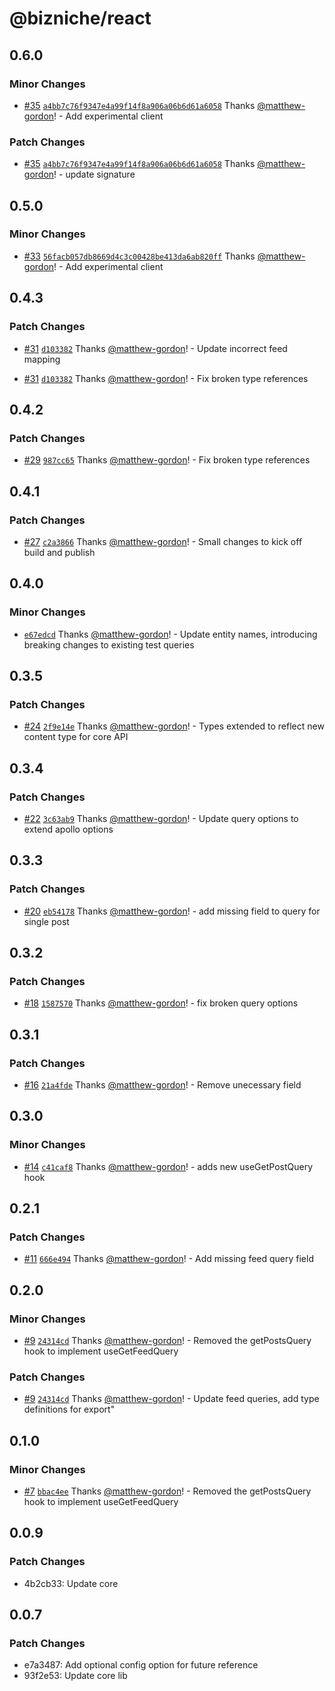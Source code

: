 # @bizniche/react

## 0.6.0

### Minor Changes

- [#35](https://github.com/freshsqueezed/bizniche-react/pull/35) [`a4bb7c76f9347e4a99f14f8a906a06b6d61a6058`](https://github.com/freshsqueezed/bizniche-react/commit/a4bb7c76f9347e4a99f14f8a906a06b6d61a6058) Thanks [@matthew-gordon](https://github.com/matthew-gordon)! - Add experimental client

### Patch Changes

- [#35](https://github.com/freshsqueezed/bizniche-react/pull/35) [`a4bb7c76f9347e4a99f14f8a906a06b6d61a6058`](https://github.com/freshsqueezed/bizniche-react/commit/a4bb7c76f9347e4a99f14f8a906a06b6d61a6058) Thanks [@matthew-gordon](https://github.com/matthew-gordon)! - update signature

## 0.5.0

### Minor Changes

- [#33](https://github.com/freshsqueezed/bizniche-react/pull/33) [`56facb057db8669d4c3c00428be413da6ab820ff`](https://github.com/freshsqueezed/bizniche-react/commit/56facb057db8669d4c3c00428be413da6ab820ff) Thanks [@matthew-gordon](https://github.com/matthew-gordon)! - Add experimental client

## 0.4.3

### Patch Changes

- [#31](https://github.com/freshsqueezed/bizniche-react/pull/31) [`d103382`](https://github.com/freshsqueezed/bizniche-react/commit/d103382a625801bbc2975632058478b46aa77620) Thanks [@matthew-gordon](https://github.com/matthew-gordon)! - Update incorrect feed mapping

- [#31](https://github.com/freshsqueezed/bizniche-react/pull/31) [`d103382`](https://github.com/freshsqueezed/bizniche-react/commit/d103382a625801bbc2975632058478b46aa77620) Thanks [@matthew-gordon](https://github.com/matthew-gordon)! - Fix broken type references

## 0.4.2

### Patch Changes

- [#29](https://github.com/freshsqueezed/bizniche-react/pull/29) [`987cc65`](https://github.com/freshsqueezed/bizniche-react/commit/987cc65646b0fa79da9a6dc17e14d0e11aa916e9) Thanks [@matthew-gordon](https://github.com/matthew-gordon)! - Fix broken type references

## 0.4.1

### Patch Changes

- [#27](https://github.com/freshsqueezed/bizniche-react/pull/27) [`c2a3866`](https://github.com/freshsqueezed/bizniche-react/commit/c2a38666838a41436b53e31793f3827a61bc6689) Thanks [@matthew-gordon](https://github.com/matthew-gordon)! - Small changes to kick off build and publish

## 0.4.0

### Minor Changes

- [`e67edcd`](https://github.com/freshsqueezed/bizniche-react/commit/e67edcd98edd3e5bb2eb73e601f7f2a6ad952235) Thanks [@matthew-gordon](https://github.com/matthew-gordon)! - Update entity names, introducing breaking changes to existing test queries

## 0.3.5

### Patch Changes

- [#24](https://github.com/freshsqueezed/bizniche-react/pull/24) [`2f9e14e`](https://github.com/freshsqueezed/bizniche-react/commit/2f9e14eda0bedb3e1576df7afeae134b5039cd31) Thanks [@matthew-gordon](https://github.com/matthew-gordon)! - Types extended to reflect new content type for core API

## 0.3.4

### Patch Changes

- [#22](https://github.com/freshsqueezed/bizniche-react/pull/22) [`3c63ab9`](https://github.com/freshsqueezed/bizniche-react/commit/3c63ab9ea534ecd50d28ae369e88ac6e793a63d5) Thanks [@matthew-gordon](https://github.com/matthew-gordon)! - Update query options to extend apollo options

## 0.3.3

### Patch Changes

- [#20](https://github.com/freshsqueezed/bizniche-react/pull/20) [`eb54178`](https://github.com/freshsqueezed/bizniche-react/commit/eb54178e315835fe64baccdef7c5aeca9d2eda2b) Thanks [@matthew-gordon](https://github.com/matthew-gordon)! - add missing field to query for single post

## 0.3.2

### Patch Changes

- [#18](https://github.com/freshsqueezed/bizniche-react/pull/18) [`1587570`](https://github.com/freshsqueezed/bizniche-react/commit/1587570a6e2ecf1be875aff563fb51c8849b19ac) Thanks [@matthew-gordon](https://github.com/matthew-gordon)! - fix broken query options

## 0.3.1

### Patch Changes

- [#16](https://github.com/freshsqueezed/bizniche-react/pull/16) [`21a4fde`](https://github.com/freshsqueezed/bizniche-react/commit/21a4fded5275f14978c3d7000b1744553d61da24) Thanks [@matthew-gordon](https://github.com/matthew-gordon)! - Remove unecessary field

## 0.3.0

### Minor Changes

- [#14](https://github.com/freshsqueezed/bizniche-react/pull/14) [`c41caf8`](https://github.com/freshsqueezed/bizniche-react/commit/c41caf8fc1a8a234a20c16c2e00892356d5c267a) Thanks [@matthew-gordon](https://github.com/matthew-gordon)! - adds new useGetPostQuery hook

## 0.2.1

### Patch Changes

- [#11](https://github.com/freshsqueezed/bizniche-react/pull/11) [`666e494`](https://github.com/freshsqueezed/bizniche-react/commit/666e49475ec424ebf8ad5191044a3805995bad62) Thanks [@matthew-gordon](https://github.com/matthew-gordon)! - Add missing feed query field

## 0.2.0

### Minor Changes

- [#9](https://github.com/freshsqueezed/bizniche-react/pull/9) [`24314cd`](https://github.com/freshsqueezed/bizniche-react/commit/24314cd775cf0c4771dde847233322a2f9b7e39e) Thanks [@matthew-gordon](https://github.com/matthew-gordon)! - Removed the getPostsQuery hook to implement useGetFeedQuery

### Patch Changes

- [#9](https://github.com/freshsqueezed/bizniche-react/pull/9) [`24314cd`](https://github.com/freshsqueezed/bizniche-react/commit/24314cd775cf0c4771dde847233322a2f9b7e39e) Thanks [@matthew-gordon](https://github.com/matthew-gordon)! - Update feed queries, add type definitions for export"

## 0.1.0

### Minor Changes

- [#7](https://github.com/freshsqueezed/bizniche-react/pull/7) [`bbac4ee`](https://github.com/freshsqueezed/bizniche-react/commit/bbac4eeca67977056fb31783d93078c21c6ab554) Thanks [@matthew-gordon](https://github.com/matthew-gordon)! - Removed the getPostsQuery hook to implement useGetFeedQuery

## 0.0.9

### Patch Changes

- 4b2cb33: Update core

## 0.0.7

### Patch Changes

- e7a3487: Add optional config option for future reference
- 93f2e53: Update core lib
